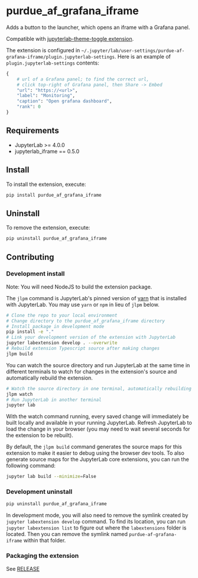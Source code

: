 # purdue_af_grafana_iframe

Adds a button to the launcher, which opens an iframe with a Grafana panel.


Compatible with [jupyterlab-theme-toggle extension](https://github.com/jupyterlab-contrib/jupyterlab-topbar/tree/main/packages/theme-toggler-extension).


The extension is configured in `~/.jupyter/lab/user-settings/purdue-af-grafana-iframe/plugin.jupyterlab-settings`. Here is an example of `plugin.jupyterlab-settings` contents:

```python
{
    # url of a Grafana panel; to find the correct url,
    # click top-right of Grafana panel, then Share -> Embed
    "url": "https://<url>", 
    "label": "Monitoring",
    "caption": "Open grafana dashboard",
    "rank": 0
}
```

## Requirements

- JupyterLab >= 4.0.0
- jupyterlab_iframe == 0.5.0

## Install

To install the extension, execute:

```bash
pip install purdue_af_grafana_iframe
```

## Uninstall

To remove the extension, execute:

```bash
pip uninstall purdue_af_grafana_iframe
```


## Contributing

### Development install

Note: You will need NodeJS to build the extension package.

The `jlpm` command is JupyterLab's pinned version of
[yarn](https://yarnpkg.com/) that is installed with JupyterLab. You may use
`yarn` or `npm` in lieu of `jlpm` below.

```bash
# Clone the repo to your local environment
# Change directory to the purdue_af_grafana_iframe directory
# Install package in development mode
pip install -e "."
# Link your development version of the extension with JupyterLab
jupyter labextension develop . --overwrite
# Rebuild extension Typescript source after making changes
jlpm build
```

You can watch the source directory and run JupyterLab at the same time in different terminals to watch for changes in the extension's source and automatically rebuild the extension.

```bash
# Watch the source directory in one terminal, automatically rebuilding when needed
jlpm watch
# Run JupyterLab in another terminal
jupyter lab
```

With the watch command running, every saved change will immediately be built locally and available in your running JupyterLab. Refresh JupyterLab to load the change in your browser (you may need to wait several seconds for the extension to be rebuilt).

By default, the `jlpm build` command generates the source maps for this extension to make it easier to debug using the browser dev tools. To also generate source maps for the JupyterLab core extensions, you can run the following command:

```bash
jupyter lab build --minimize=False
```

### Development uninstall

```bash
pip uninstall purdue_af_grafana_iframe
```

In development mode, you will also need to remove the symlink created by `jupyter labextension develop`
command. To find its location, you can run `jupyter labextension list` to figure out where the `labextensions`
folder is located. Then you can remove the symlink named `purdue-af-grafana-iframe` within that folder.

### Packaging the extension

See [RELEASE](RELEASE.md)
